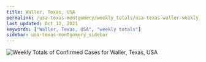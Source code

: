 ```yaml
---
title: Waller, Texas, USA
permalink: /usa-texas-montgomery/weekly_totals/usa-texas-waller-weekly_totals.html
last_updated: Oct 12, 2021
keywords: ["Waller, Texas, USA", "weekly totals"]
sidebar: usa-texas-montgomery_sidebar
---
```


![Weekly Totals of Confirmed Cases for Waller, Texas, USA](/covid_tracker/images/graphs/usa-texas-waller-weekly_totals_graph.png)
